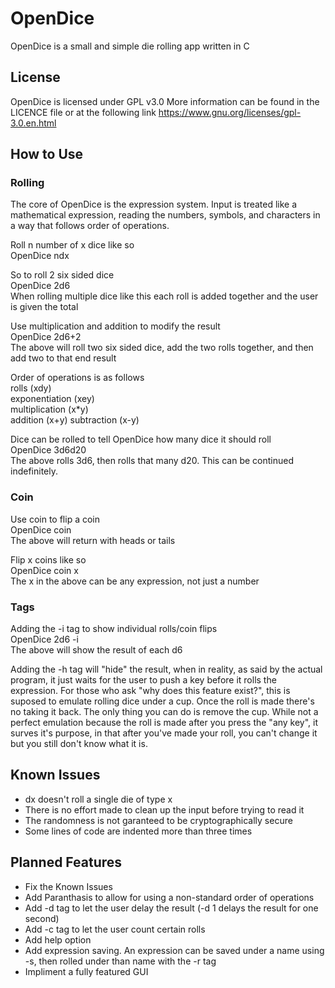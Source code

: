 # OpenDice
OpenDice is a small and simple die rolling app written in C

## License
OpenDice is licensed under GPL v3.0
More information can be found in the LICENCE file or at the following link
https://www.gnu.org/licenses/gpl-3.0.en.html

## How to Use
### Rolling
The core of OpenDice is the expression system.
Input is treated like a mathematical expression, reading the numbers, symbols, and characters in a way that follows order of operations.

Roll n number of x dice like so    
OpenDice ndx

So to roll 2 six sided dice    
OpenDice 2d6    
When rolling multiple dice like this each roll is added together and the user is given the total

Use multiplication and addition to modify the result    
OpenDice 2d6+2    
The above will roll two six sided dice, add the two rolls together, and then add two to that end result

Order of operations is as follows    
rolls (xdy)    
exponentiation (xey)    
multiplication (x\*y)   
addition (x+y)
subtraction (x-y)

Dice can be rolled to tell OpenDice how many dice it should roll    
OpenDice 3d6d20    
The above rolls 3d6, then rolls that many d20. This can be continued indefinitely.

### Coin
Use coin to flip a coin    
OpenDice coin    
The above will return with heads or tails

Flip x coins like so    
OpenDice coin x    
The x in the above can be any expression, not just a number


### Tags
Adding the -i tag to show individual rolls/coin flips    
OpenDice 2d6 -i    
The above will show the result of each d6

Adding the -h tag will "hide" the result, when in reality, as said by the actual program, it just waits for the user to push a key before it rolls the expression.
For those who ask "why does this feature exist?", this is suposed to emulate rolling dice under a cup. Once the roll is made there's no taking it back. The only thing you can do is remove the cup. While not a perfect emulation because the roll is made after you press the "any key", it surves it's purpose, in that after you've made your roll, you can't change it but you still don't know what it is.

## Known Issues
* dx doesn't roll a single die of type x
* There is no effort made to clean up the input before trying to read it
* The randomness is not garanteed to be cryptographically secure
* Some lines of code are indented more than three times

## Planned Features
* Fix the Known Issues
* Add Paranthasis to allow for using a non-standard order of operations
* Add -d tag to let the user delay the result (-d 1 delays the result for one second)
* Add -c tag to let the user count certain rolls
* Add help option
* Add expression saving. An expression can be saved under a name using -s, then rolled under than name with the -r tag
* Impliment a fully featured GUI
